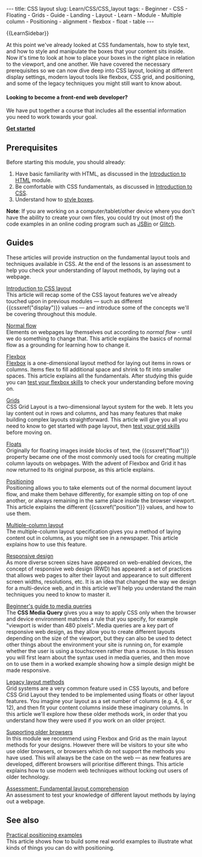 --- title: CSS layout slug: Learn/CSS/CSS\_layout tags: - Beginner - CSS - Floating - Grids - Guide - Landing - Layout - Learn - Module - Multiple column - Positioning - alignment - flexbox - float - table ---

{{LearnSidebar}}

At this point we've already looked at CSS fundamentals, how to style text, and how to style and manipulate the boxes that your content sits inside. Now it's time to look at how to place your boxes in the right place in relation to the viewport, and one another. We have covered the necessary prerequisites so we can now dive deep into CSS layout, looking at different display settings, modern layout tools like flexbox, CSS grid, and positioning, and some of the legacy techniques you might still want to know about.

#### Looking to become a front-end web developer?

We have put together a course that includes all the essential information you need to work towards your goal.

[**Get started**](/en-US/docs/Learn/Front-end_web_developer)

Prerequisites
-------------

Before starting this module, you should already:

1.  Have basic familiarity with HTML, as discussed in the [Introduction to HTML](/en-US/docs/Learn/HTML/Introduction_to_HTML) module.
2.  Be comfortable with CSS fundamentals, as discussed in [Introduction to CSS](/en-US/docs/Learn/CSS/First_steps).
3.  Understand how to [style boxes](/en-US/docs/Learn/CSS/Building_blocks).

**Note**: If you are working on a computer/tablet/other device where you don't have the ability to create your own files, you could try out (most of) the code examples in an online coding program such as [JSBin](https://jsbin.com/) or [Glitch](https://glitch.com/).

Guides
------

These articles will provide instruction on the fundamental layout tools and techniques available in CSS. At the end of the lessons is an assessment to help you check your understanding of layout methods, by laying out a webpage.

[Introduction to CSS layout](/en-US/docs/Learn/CSS/CSS_layout/Introduction)  
This article will recap some of the CSS layout features we've already touched upon in previous modules — such as different {{cssxref("display")}} values — and introduce some of the concepts we'll be covering throughout this module.

[Normal flow](/en-US/docs/Learn/CSS/CSS_layout/Normal_Flow)  
Elements on webpages lay themselves out according to *normal flow* - until we do something to change that. This article explains the basics of normal flow as a grounding for learning how to change it.

[Flexbox](/en-US/docs/Learn/CSS/CSS_layout/Flexbox)  
[Flexbox](/en-US/docs/Web/CSS/CSS_Flexible_Box_Layout/Typical_Use_Cases_of_Flexbox) is a one-dimensional layout method for laying out items in rows or columns. Items flex to fill additional space and shrink to fit into smaller spaces. This article explains all the fundamentals. After studying this guide you can [test your flexbox skills](/en-US/docs/Learn/CSS/CSS_layout/Flexbox_skills) to check your understanding before moving on.

[Grids](/en-US/docs/Learn/CSS/CSS_layout/Grids)  
CSS Grid Layout is a two-dimensional layout system for the web. It lets you lay content out in rows and columns, and has many features that make building complex layouts straightforward. This article will give you all you need to know to get started with page layout, then [test your grid skills](/en-US/docs/Learn/CSS/CSS_layout/Grid_skills) before moving on.

[Floats](/en-US/docs/Learn/CSS/CSS_layout/Floats)  
Originally for floating images inside blocks of text, the {{cssxref("float")}} property became one of the most commonly used tools for creating multiple column layouts on webpages. With the advent of Flexbox and Grid it has now returned to its original purpose, as this article explains.

[Positioning](/en-US/docs/Learn/CSS/CSS_layout/Positioning)  
Positioning allows you to take elements out of the normal document layout flow, and make them behave differently, for example sitting on top of one another, or always remaining in the same place inside the browser viewport. This article explains the different {{cssxref("position")}} values, and how to use them.

[Multiple-column layout](/en-US/docs/Learn/CSS/CSS_layout/Multiple-column_Layout)  
The multiple-column layout specification gives you a method of laying content out in columns, as you might see in a newspaper. This article explains how to use this feature.

[Responsive design](/en-US/docs/Learn/CSS/CSS_layout/Responsive_Design)  
As more diverse screen sizes have appeared on web-enabled devices, the concept of responsive web design (RWD) has appeared: a set of practices that allows web pages to alter their layout and appearance to suit different screen widths, resolutions, etc. It is an idea that changed the way we design for a multi-device web, and in this article we'll help you understand the main techniques you need to know to master it.

[Beginner's guide to media queries](/en-US/docs/Learn/CSS/CSS_layout/Media_queries)  
The **CSS Media Query** gives you a way to apply CSS only when the browser and device environment matches a rule that you specify, for example "viewport is wider than 480 pixels". Media queries are a key part of responsive web design, as they allow you to create different layouts depending on the size of the viewport, but they can also be used to detect other things about the environment your site is running on, for example whether the user is using a touchscreen rather than a mouse. In this lesson you will first learn about the syntax used in media queries, and then move on to use them in a worked example showing how a simple design might be made responsive.

[Legacy layout methods](/en-US/docs/Learn/CSS/CSS_layout/Legacy_Layout_Methods)  
Grid systems are a very common feature used in CSS layouts, and before CSS Grid Layout they tended to be implemented using floats or other layout features. You imagine your layout as a set number of columns (e.g. 4, 6, or 12), and then fit your content columns inside these imaginary columns. In this article we'll explore how these older methods work, in order that you understand how they were used if you work on an older project.

[Supporting older browsers](/en-US/docs/Learn/CSS/CSS_layout/Supporting_Older_Browsers)  
In this module we recommend using Flexbox and Grid as the main layout methods for your designs. However there will be visitors to your site who use older browsers, or browsers which do not support the methods you have used. This will always be the case on the web — as new features are developed, different browsers will prioritise different things. This article explains how to use modern web techniques without locking out users of older technology.

[Assessment: Fundamental layout comprehension](/en-US/docs/Learn/CSS/CSS_layout/Fundamental_Layout_Comprehension)  
An assessment to test your knowledge of different layout methods by laying out a webpage.

See also
--------

[Practical positioning examples](/en-US/docs/Learn/CSS/CSS_layout/Practical_positioning_examples)  
This article shows how to build some real world examples to illustrate what kinds of things you can do with positioning.
